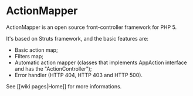 ActionMapper
============

ActionMapper is an open source front-controller framework for PHP 5.

It's based on Struts framework, and the basic features are:

- Basic action map;
- Filters map;
- Automatic action mapper (classes that implements AppAction interface and has the "ActionController");
- Error handler (HTTP 404, HTTP 403 and HTTP 500).

See [[wiki pages|Home]] for more informations.